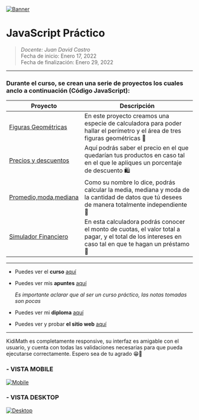 [![Banner](https://developer.sabre.com/sites/default/files/2019-10/Picture4-1-1024x242_3.png "Banner")](https://developer.sabre.com/sites/default/files/2019-10/Picture4-1-1024x242_3.png "Banner")

# JavaScript Práctico

> *Docente:  Juan David Castro*
> <br>
> Fecha de inicio: Enero 17, 2022
> <br>
> Fecha de finalización: Enero 29, 2022

------------
### Durante el curso, se crean una serie de proyectos los cuales anclo a continuación (Código JavaScript):
| Proyecto | Descripción | 
| -- | -- |
| [Figuras Geométricas](https://github.com/ValenciaJCamilo/Platzi/blob/main/Curso%20Pr%C3%A1ctico%20de%20JavaScript/js/figuras.js "Figuras Geométricas") | En este proyecto creamos una especie de calculadora para poder hallar el perímetro y el área de tres figuras geométricas 📐 | 
| [Precios y descuentos](https://github.com/ValenciaJCamilo/Platzi/blob/main/Curso%20Pr%C3%A1ctico%20de%20JavaScript/js/descuentos.js "Precios y descuentos") | Aquí podrás saber el precio en el que quedarían tus productos en caso tal en el que le apliques un porcentaje de descuento 🛍️  | 
| [Promedio,moda,mediana](https://github.com/ValenciaJCamilo/Platzi/blob/main/Curso%20Pr%C3%A1ctico%20de%20JavaScript/js/estadistica.js "Promedio,moda,mediana") | Como su nombre lo dice, podrás calcular la media, mediana y moda de la cantidad de datos que tú desees de manera totalmente independiente 🔢| 
| [Simulador Financiero](https://github.com/ValenciaJCamilo/Platzi/blob/main/Curso%20Pr%C3%A1ctico%20de%20JavaScript/js/simulador-financiero.js "Simulador Financiero") | En esta calculadora podrás conocer el monto de cuotas, el valor total a pagar, y el total de los intereses en caso tal en que te hagan un préstamo🤑| 


------------

- Puedes ver el **curso** [aquí](https://platzi.com/clases/javascript-practico/ "aquí")

- Puedes ver mis **apuntes**  [aquí](https://steep-bridge-4be.notion.site/JavaScript-Pr-ctico-55addcc89eab400a8ddb18769ca6fdba "aquí") 

  *Es importante aclarar que al ser un curso práctico, las notas tomadas son pocas*

- Puedes ver mi **diploma** [aquí](https://platzi.com/p/Valenciajcamilo/course/2327-javascript-practico/diploma/detalle/ "aquí")

- Puedes ver  y probar **el sitio web** [aquí](https://valenciajcamilo.github.io/KidiMath/ "aquí")

------------
KidiMath es completamente responsive, su interfaz es amigable con el usuario, y cuenta con todas las validaciones necesarias para que pueda ejecutarse correctamente. Espero sea de tu agrado 😁🚀

### - VISTA MOBILE
[![Mobile](https://s3.us-west-2.amazonaws.com/secure.notion-static.com/59f04677-6802-4531-875f-1bb9b0606eb4/Mobile_-_Inicio.jpg?X-Amz-Algorithm=AWS4-HMAC-SHA256&X-Amz-Content-Sha256=UNSIGNED-PAYLOAD&X-Amz-Credential=AKIAT73L2G45EIPT3X45%2F20220129%2Fus-west-2%2Fs3%2Faws4_request&X-Amz-Date=20220129T125956Z&X-Amz-Expires=86400&X-Amz-Signature=fb74fb4e77bc8ad9e761429d2d86076f5505ca52df524c051aeefa272893db57&X-Amz-SignedHeaders=host&response-content-disposition=filename%20%3D%22Mobile%2520-%2520Inicio.jpg%22&x-id=GetObject "Mobile")](https://s3.us-west-2.amazonaws.com/secure.notion-static.com/59f04677-6802-4531-875f-1bb9b0606eb4/Mobile_-_Inicio.jpg?X-Amz-Algorithm=AWS4-HMAC-SHA256&X-Amz-Content-Sha256=UNSIGNED-PAYLOAD&X-Amz-Credential=AKIAT73L2G45EIPT3X45%2F20220129%2Fus-west-2%2Fs3%2Faws4_request&X-Amz-Date=20220129T125956Z&X-Amz-Expires=86400&X-Amz-Signature=fb74fb4e77bc8ad9e761429d2d86076f5505ca52df524c051aeefa272893db57&X-Amz-SignedHeaders=host&response-content-disposition=filename%20%3D%22Mobile%2520-%2520Inicio.jpg%22&x-id=GetObject "Mobile")
### - VISTA DESKTOP
[![Desktop](https://s3.us-west-2.amazonaws.com/secure.notion-static.com/dc147331-f0de-418f-8b10-c2975989c061/Untitled.png?X-Amz-Algorithm=AWS4-HMAC-SHA256&X-Amz-Content-Sha256=UNSIGNED-PAYLOAD&X-Amz-Credential=AKIAT73L2G45EIPT3X45%2F20220129%2Fus-west-2%2Fs3%2Faws4_request&X-Amz-Date=20220129T125953Z&X-Amz-Expires=86400&X-Amz-Signature=ac668c9d9245c5bd38c0388d36d3524ba15e2d4bca8989740c355eb32583b727&X-Amz-SignedHeaders=host&response-content-disposition=filename%20%3D%22Untitled.png%22&x-id=GetObject "Desktop")](https://s3.us-west-2.amazonaws.com/secure.notion-static.com/dc147331-f0de-418f-8b10-c2975989c061/Untitled.png?X-Amz-Algorithm=AWS4-HMAC-SHA256&X-Amz-Content-Sha256=UNSIGNED-PAYLOAD&X-Amz-Credential=AKIAT73L2G45EIPT3X45%2F20220129%2Fus-west-2%2Fs3%2Faws4_request&X-Amz-Date=20220129T125953Z&X-Amz-Expires=86400&X-Amz-Signature=ac668c9d9245c5bd38c0388d36d3524ba15e2d4bca8989740c355eb32583b727&X-Amz-SignedHeaders=host&response-content-disposition=filename%20%3D%22Untitled.png%22&x-id=GetObject "Desktop")
